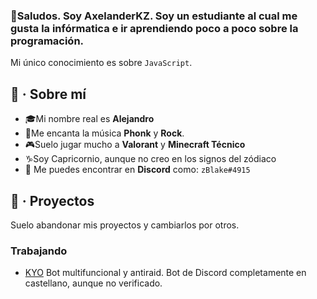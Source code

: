 ### 🥂Saludos. Soy AxelanderKZ. Soy un estudiante al cual me gusta la infórmatica e ir aprendiendo  poco a poco sobre la programación.
Mi único conocimiento es sobre `JavaScript`.

## 🎩 · Sobre mí

 - 🎓Mi nombre real es **Alejandro**
 - 🎸Me encanta la música **Phonk** y **Rock**.
 - 🎮Suelo jugar mucho a **Valorant** y **Minecraft Técnico**
 - ♑Soy Capricornio, aunque no creo en los signos del zódiaco
 - 🔰 Me puedes encontrar en **Discord** como: `zBlake#4915`
 ## 🔗 · Proyectos
 Suelo abandonar mis proyectos y cambiarlos por otros. 
 ### Trabajando
 - [KYO](https://discord.com/api/oauth2/authorize?client_id=1001231584692797570&permissions=8&scope=bot%20applications.commands) Bot multifuncional y antiraid. Bot de Discord completamente en castellano, aunque no verificado.
